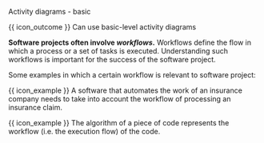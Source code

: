 <span id="title">Activity diagrams - basic</span>

<span id="prereqs"></span>

<span id="outcomes">{{ icon_outcome }} Can use basic-level activity diagrams</span>

<div id="body">

**Software projects often involve _workflows_.** Workflows define the <tooltip content="a connected sequence of steps"></tooltip>flow in which a process or a set of tasks is executed.
Understanding such workflows is important for the success of the software project.

<box>

Some examples in which a certain workflow is relevant to software project:

{{ icon_example }} A software that automates the work of an insurance company needs to take into account the workflow of processing an insurance claim.

{{ icon_example }} The algorithm of a piece of code represents the workflow (i.e. the execution flow) of the code.

</box>

<panel type="seamless" src="../../../uml/activityDiagrams/introduction/what/unit-inElsewhere-asFlat.md#main" boilerplate header="{{ icon_prereq }} UML {{ icon_embedding }} Activity Diagrams → Introduction → What" alt="{{ icon_prereq }} UML/AD/Intro" /><p/>


<panel type="seamless" src="../../../uml/activityDiagrams/basicNotations/linearPaths/unit-inElsewhere-asFlat.md#main" boilerplate header="{{ icon_prereq }} UML {{ icon_embedding }} Activity Diagrams → Basic Notation → Linear Paths" alt="{{ icon_prereq }} UML/AD/LinearPaths" />

<panel type="seamless" src="../../../uml/activityDiagrams/basicNotations/alternatePaths/unit-inElsewhere-asFlat.md#main" boilerplate header="{{ icon_prereq }} UML {{ icon_embedding }} Activity Diagrams → Basic Notation → Alternate Paths" alt="{{ icon_prereq }} UML/AD/AlternatePaths" />

<panel type="seamless" src="../../../uml/activityDiagrams/basicNotations/parallelPaths/unit-inElsewhere-asFlat.md#main" boilerplate header="{{ icon_prereq }} UML {{ icon_embedding }} Activity Diagrams → Basic Notation → Parallel Paths" alt="{{ icon_prereq }} UML/AD/ParallelPaths" />

</div>

<div id="extras">
  <include src="exercisesPanel.md" boilerplate />
</div>
